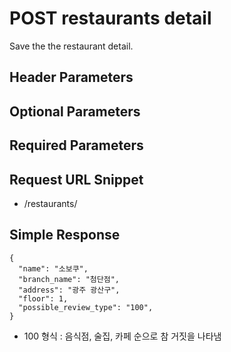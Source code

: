 # POST restaurants detail

Save the the restaurant detail.


## Header Parameters


## Optional Parameters


## Required Parameters


## Request URL Snippet

- /restaurants/


## Simple Response

```{.json}
{
  "name": "소보쿠",
  "branch_name": "첨단점",
  "address": "광주 광산구",
  "floor": 1,
  "possible_review_type": "100",
}
```

* 100 형식 : 음식점, 술집, 카페 순으로 참 거짓을 나타냄